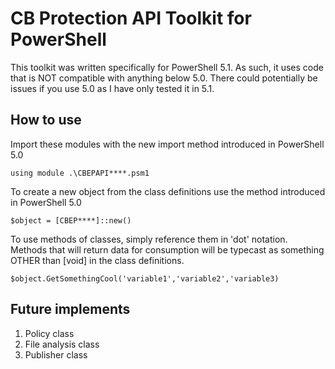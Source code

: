 # CB Protection API Toolkit for PowerShell
This toolkit was written specifically for PowerShell 5.1. As such, it uses code that is NOT compatible with anything below 5.0. There could potentially be issues if you use 5.0 as I have only tested it in 5.1.

## How to use
Import these modules with the new import method introduced in PowerShell 5.0
```
using module .\CBEPAPI****.psm1
```

To create a new object from the class definitions use the method introduced in PowerShell 5.0
```
$object = [CBEP****]::new()
```

To use methods of classes, simply reference them in 'dot' notation. Methods that will return data for consumption will be typecast as something OTHER than [void] in the class definitions.
```
$object.GetSomethingCool('variable1','variable2','variable3)
```


## Future implements
1. Policy class
2. File analysis class
3. Publisher class
